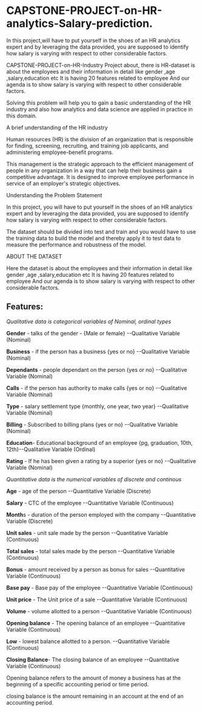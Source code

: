 # CAPSTONE-PROJECT-on-HR-analytics-Salary-prediction.
In this project,will have to put yourself in the shoes of an HR analytics expert and by leveraging the data provided, you are supposed to identify how salary is varying with respect to other considerable factors.


CAPSTONE-PROJECT-on-HR-Industry
Project about, there is HR-dataset is about the employees and their information in detail like gender ,age ,salary,education etc It is having 20 features related to employee And our agenda is to show salary is varying with respect to other considerable factors.

Solving this problem will help you to gain a basic understanding of the HR industry and also how analytics and data science are applied in practice in this domain.

A brief understanding of the HR industry

Human resources (HR) is the division of an organization that is responsible for finding, screening, recruiting, and training job applicants, and administering employee-benefit programs.

This management is the strategic approach to the efficient management of people in any organization in a way that can help their business gain a competitive advantage. It is designed to improve employee performance in service of an employer's strategic objectives.

Understanding the Problem Statement

In this project, you will have to put yourself in the shoes of an HR analytics expert and by leveraging the data provided, you are supposed to identify how salary is varying with respect to other considerable factors.

The dataset should be divided into test and train and you would have to use the training data to build the model and thereby apply it to test data to measure the performance and robustness of the model.

ABOUT THE DATASET

Here the dataset is about the employees and their information in detail like gender ,age ,salary,education etc It is having 20 features related to employee And our agenda is to show salary is varying with respect to other considerable factors.


## Features:

*Qualitative data is categorical variables of Nominal, ordinal types*


**Gender** - talks of the gender - {Male or female} --Qualitative Variable (Nominal)

**Business** - if the person has a business {yes or no} --Qualitative Variable (Nominal)

**Dependants** - people dependant on the person {yes or no} --Qualitative Variable (Nominal)

**Calls** - if the person has authority to make calls {yes or no} --Qualitative Variable (Nominal)

**Type** - salary settlement type {monthly, one year, two year} --Qualitative Variable (Nominal)

**Billing** - Subscribed to billing plans {yes or no} --Qualitative Variable (Nominal)

**Education**- Educational background of an employee {pg, graduation, 10th, 12th}--Qualitative Variable (Ordinal)

**Rating** - If he has been given a rating by a superior {yes or no} --Qualitative Variable (Nominal)



*Quantitative data is the numerical variables of discrete and continous*



**Age** - age of the person --Quantitative Variable (Discrete)

**Salary** - CTC of the employee --Quantitative Variable (Continuous)

**Month**s - duration of the person employed with the company --Quantitative Variable (Discrete)

**Unit sales** - unit sale made by the person --Quantitative Variable (Continuous)

**Total sales** - total sales made by the person --Quantitative Variable (Continuous)

**Bonus** - amount received by a person as bonus for sales --Quantitative Variable (Continuous)

**Base pay** - Base pay of the employee --Quantitative Variable (Continuous)

**Unit price** - The Unit price of a sale --Quantitative Variable (Continuous)

**Volume** - volume allotted to a person --Quantitative Variable (Continuous)

**Opening balance** - The opening balance of an employee --Quantitative Variable (Continuous)

**Low** - lowest balance allotted to a person. --Quantitative Variable (Continuous)

**Closing Balance**- The closing balance of an employee --Quantitative Variable (Continuous)



Opening balance refers to the amount of money a business has at the beginning of a specific accounting period or time period.


closing balance is the amount remaining in an account at the end of an accounting period.



